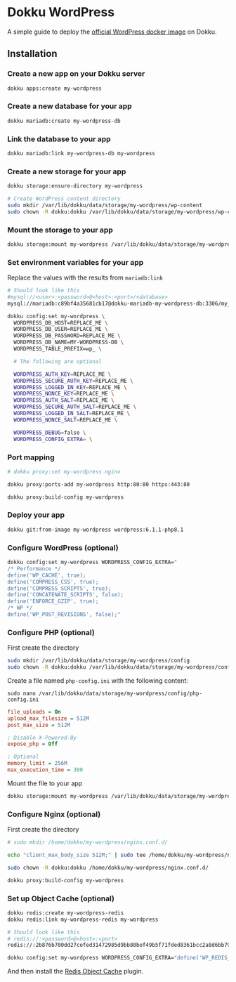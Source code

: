 # Dokku WordPress

A simple guide to deploy the [official WordPress docker image](https://hub.docker.com/_/wordpress) on Dokku.

## Installation

### Create a new app on your Dokku server

```bash
dokku apps:create my-wordpress
```

### Create a new database for your app

```bash
dokku mariadb:create my-wordpress-db
```

### Link the database to your app

```bash
dokku mariadb:link my-wordpress-db my-wordpress
```

### Create a new storage for your app

```bash
dokku storage:ensure-directory my-wordpress

# Create WordPress content directory
sudo mkdir /var/lib/dokku/data/storage/my-wordpress/wp-content
sudo chown -R dokku:dokku /var/lib/dokku/data/storage/my-wordpress/wp-content
```

### Mount the storage to your app

```bash
dokku storage:mount my-wordpress /var/lib/dokku/data/storage/my-wordpress/wp-content:/var/www/html/wp-content
```

### Set environment variables for your app

Replace the values with the results from `mariadb:link`

```bash
# Should look like this
#mysql://<user>:<password>@<host>:<port>/<database>
mysql://mariadb:c89bf4a35681cb17@dokku-mariadb-my-wordpress-db:3306/my_wordpress_db
```

```bash
dokku config:set my-wordpress \
  WORDPRESS_DB_HOST=REPLACE_ME \
  WORDPRESS_DB_USER=REPLACE_ME \
  WORDPRESS_DB_PASSWORD=REPLACE_ME \
  WORDPRESS_DB_NAME=MY-WORDPRESS-DB \
  WORDPRESS_TABLE_PREFIX=wp_ \

  # The following are optional

  WORDPRESS_AUTH_KEY=REPLACE_ME \
  WORDPRESS_SECURE_AUTH_KEY=REPLACE_ME \
  WORDPRESS_LOGGED_IN_KEY=REPLACE_ME \
  WORDPRESS_NONCE_KEY=REPLACE_ME \
  WORDPRESS_AUTH_SALT=REPLACE_ME \
  WORDPRESS_SECURE_AUTH_SALT=REPLACE_ME \
  WORDPRESS_LOGGED_IN_SALT=REPLACE_ME \
  WORDPRESS_NONCE_SALT=REPLACE_ME \

  WORDPRESS_DEBUG=false \
  WORDPRESS_CONFIG_EXTRA= \
```

### Port mapping

```bash
# dokku proxy:set my-wordpress nginx

dokku proxy:ports-add my-wordpress http:80:80 https:443:80

dokku proxy:build-config my-wordpress
```

### Deploy your app

```bash
dokku git:from-image my-wordpress wordpress:6.1.1-php8.1
```

### Configure WordPress (optional)

```bash
dokku config:set my-wordpress WORDPRESS_CONFIG_EXTRA="
/* Performance */
define('WP_CACHE', true);
define('COMPRESS_CSS', true);
define('COMPRESS_SCRIPTS', true);
define('CONCATENATE_SCRIPTS', false);
define('ENFORCE_GZIP', true);
/* WP */
define('WP_POST_REVISIONS', false);"
```

### Configure PHP (optional)

First create the directory

```bash
sudo mkdir /var/lib/dokku/data/storage/my-wordpress/config
sudo chown -R dokku:dokku /var/lib/dokku/data/storage/my-wordpress/config
```

Create a file named `php-config.ini` with the following content:

`sudo nano /var/lib/dokku/data/storage/my-wordpress/config/php-config.ini`

```ini
file_uploads = On
upload_max_filesize = 512M
post_max_size = 512M

; Disable X-Powered-By
expose_php = Off

; Optional
memory_limit = 256M
max_execution_time = 300
```

Mount the file to your app

```bash
dokku storage:mount my-wordpress /var/lib/dokku/data/storage/my-wordpress/config/php-config.ini:/usr/local/etc/php/conf.d/99-php-config.ini
```

### Configure Nginx (optional)

First create the directory

```bash
# sudo mkdir /home/dokku/my-wordpress/nginx.conf.d/

echo "client_max_body_size 512M;" | sudo tee /home/dokku/my-wordpress/nginx.conf.d/99-nginx.conf

sudo chown -R dokku:dokku /home/dokku/my-wordpress/nginx.conf.d/

dokku proxy:build-config my-wordpress
```

### Set up Object Cache (optional)

```bash
dokku redis:create my-wordpress-redis
dokku redis:link my-wordpress-redis my-wordpress

# Should look like this
# redis://:<password>@<host>:<port>
redis://:2b876b700dd27cefed31472985d9bb80bef49b5f71fded8361bcc2a8d6bb7990@dokku-redis-my-wordpress-redis:6379
```

```bash
dokku config:set my-wordpress WORDPRESS_CONFIG_EXTRA="define('WP_REDIS_HOST', 'REPLACE_ME'); define( 'WP_REDIS_PASSWORD', 'REPLACE_ME');"
```

And then install the [Redis Object Cache](https://wordpress.org/plugins/redis-cache/) plugin.
